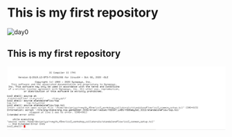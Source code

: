 # This is my first repository
![day0](https://user-images.githubusercontent.com/118953928/203697642-2f836cf3-eec3-4d3d-80ec-9dff87150280.JPG)

## This is my first repository
![](day0.JPG)
